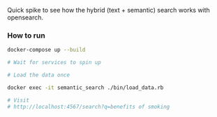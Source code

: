 Quick spike to see how the hybrid (text + semantic) search works with opensearch.

### How to run

```bash
docker-compose up --build

# Wait for services to spin up

# Load the data once

docker exec -it semantic_search ./bin/load_data.rb

# Visit
# http://localhost:4567/search?q=benefits of smoking
```
